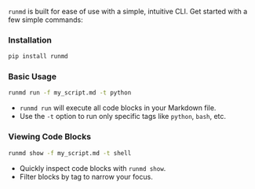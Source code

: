 `runmd` is built for ease of use with a simple, intuitive CLI. Get started with a few simple commands:

### Installation

```bash
pip install runmd
```

### Basic Usage

```bash
runmd run -f my_script.md -t python
```

- `runmd run` will execute all code blocks in your Markdown file.
- Use the `-t` option to run only specific tags like `python`, `bash`, etc.
  
### Viewing Code Blocks

```bash
runmd show -f my_script.md -t shell
```

- Quickly inspect code blocks with `runmd show`.
- Filter blocks by tag to narrow your focus.
